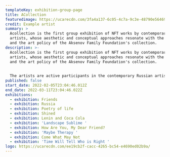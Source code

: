 ```yaml
---
templateKey: exhibition-group-page
title: ACollection
featuredimage: https://ucarecdn.com/3fa4a137-6c05-4c7a-9c3e-48790e564694/
credit: Example artist
summary: >
  Acollection is the first group exhibition of NFT works by contemporary Russian
  artists, whose aesthetic and conceptual approaches resonate with the strategy
  and the art policy of the Aksenov Family Foundation's collection.
description: >-
  Acollection is the first group exhibition of NFT works by contemporary Russian
  artists, whose aesthetic and conceptual approaches resonate with the strategy
  and the art policy of the Aksenov Family Foundation's collection.
   
   
  The artists are active participants in the contemporary Russian artistic process, and NFT works of many of them are created especially for the exhibition. Ecology, rethinking of the new digital world, social agenda, ironic but at the same time critical attitude to reality, and the motives of folk folklore are the key themes the artists work with. Their work becomes a complex and multifaceted commentary on the variety of images that form our understanding of the modern world.
published: false
start_date: 2022-02-05T23:04:46.012Z
end_date: 2022-03-11T23:04:46.022Z
exhibitions:
  - exhibition: Friends
  - exhibition: Russia
  - exhibition: Poetry of life
  - exhibition: Shined
  - exhibition: Lenin and Coca Cola
  - exhibition: 'Landscape Sublime '
  - exhibition: How Are You, My Dear Friend?
  - exhibition: 'Maybe Therapy '
  - exhibition: Come What May Not
  - exhibition: 'Time Will Tell Who is Right '
logo: https://ucarecdn.com/ee19cb2f-cacc-4265-bc54-e4690ed02b9a/
---
```

